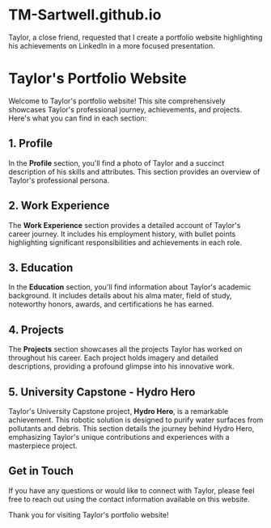 # TM-Sartwell.github.io
Taylor, a close friend, requested that I create a portfolio website highlighting his achievements on LinkedIn in a more focused presentation.

# Taylor's Portfolio Website

Welcome to Taylor's portfolio website! This site comprehensively showcases Taylor's professional journey, achievements, and projects. Here's what you can find in each section:

## 1. Profile
In the **Profile** section, you'll find a photo of Taylor and a succinct description of his skills and attributes. This section provides an overview of Taylor's professional persona.

## 2. Work Experience
The **Work Experience** section provides a detailed account of Taylor's career journey. It includes his employment history, with bullet points highlighting significant responsibilities and achievements in each role.

## 3. Education
In the **Education** section, you'll find information about Taylor's academic background. It includes details about his alma mater, field of study, noteworthy honors, awards, and certifications he has earned.

## 4. Projects
The **Projects** section showcases all the projects Taylor has worked on throughout his career. Each project holds imagery and detailed descriptions, providing a profound glimpse into his innovative work.

## 5. University Capstone - Hydro Hero
Taylor's University Capstone project, **Hydro Hero**, is a remarkable achievement. This robotic solution is designed to purify water surfaces from pollutants and debris. This section details the journey behind Hydro Hero, emphasizing Taylor's unique contributions and experiences with a masterpiece project.

## Get in Touch
If you have any questions or would like to connect with Taylor, please feel free to reach out using the contact information available on this website.

Thank you for visiting Taylor's portfolio website!
